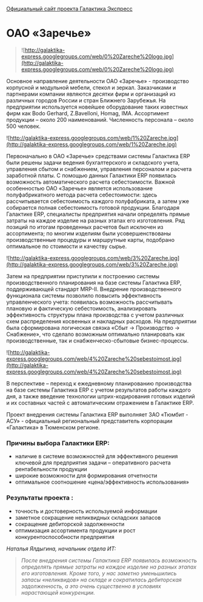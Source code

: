 [Официальный сайт проекта Галактика Экспресс](http://galaktika-express.ru/)

# ОАО «Заречье» #

> ![http://galaktika-express.googlegroups.com/web/0%20Zareche%20logo.jpg](http://galaktika-express.googlegroups.com/web/0%20Zareche%20logo.jpg)

Основное направление деятельности ОАО «Заречье» - производство корпусной и модульной мебели, стекол и зеркал. Заказчиками и партнерами компании являются десятки фирм и организаций из различных городов России и стран Ближнего Зарубежья. На предприятии используется новейшее оборудование таких известных фирм как Bodo Gerhard, Z.Bavelloni, Homag, IMA. Ассортимент продукции – около 200 наименований. Численность персонала – около 500 человек.

![http://galaktika-express.googlegroups.com/web/1%20Zareche.jpg](http://galaktika-express.googlegroups.com/web/1%20Zareche.jpg)

Первоначально в ОАО «Заречье» средствами системы Галактика ERP были решены задачи ведения бухгалтерского и складского учета, управления сбытом и снабжением, управления персоналом и расчета заработной платы. С помощью данных Галактики ERP появилась возможность автоматического расчета себестоимости. Важной особенностью ОАО «Заречье» является использование полуфабрикатного метода расчета себестоимости: здесь рассчитывается себестоимость каждого полуфабриката, а затем уже собирается полная себестоимость готовой продукции. Благодаря Галактике ERP, специалисты предприятия начали определять прямые затраты на каждое изделие на разных этапах его изготовления. Ряд позиций по итогам проведенных расчетов был исключен из ассортимента; по многим изделиям были усовершенствованы производственные процедуры и маршрутные карты, подобрано оптимальное по стоимости и качеству сырье.

![http://galaktika-express.googlegroups.com/web/3%20Zareche.jpg](http://galaktika-express.googlegroups.com/web/3%20Zareche.jpg)

Затем на предприятии приступили к построению системы производственного планирования на базе системы Галактика ERP, поддерживающей стандарт MRP-II. Внедрение производственного функционала системы позволило повысить эффективность управленческого учета: появилась возможность рассчитывать плановую и фактическую себестоимость, анализировать эффективность структуры плана производства с учетом различных схем распределения косвенных и накладных расходов. На предприятии была сформирована логическая связка «Сбыт -> Производство -> Снабжение», что сделало возможным оптимально планировать как производственные, так и снабженческо-сбытовые бизнес-процессы.

![http://galaktika-express.googlegroups.com/web/4%20Zareche%20sebestoimost.jpg](http://galaktika-express.googlegroups.com/web/4%20Zareche%20sebestoimost.jpg)

В перспективе – переход к ежедневному планированию производства на базе системы Галактика ERP с учетом результатов работы каждого дня, а также введение технологии штрих-кодирования готовых изделий и их составных частей с автоматическим отражением в Галактике ERP.

Проект внедрения системы Галактика ERP выполняет ЗАО «Тюмбит - АСУ» - официальный региональный представитель корпорации «Галактика» в Тюменском регионе.

### Причины выбора Галактики ERP: ###
  * наличие в системе возможностей для эффективного решения ключевой для предприятия задачи – оперативного расчета рентабельности продукции
  * широкие возможности для формирования отчетности
  * оптимальное соотношение «цена/эффективность использования»

### Результаты проекта : ###

  * точность и достоверность используемой информации
  * заметное сокращение неликвидных складских запасов
  * сокращение дебиторской задолженности
  * оптимизация ассортимента продукции и рост конкурентоспособности предприятия

_Наталья Ялдыгина, начальник отдела ИТ:_

> _После внедрения системы Галактика ERP появилась возможность определять прямые затраты на каждое изделие на разных этапах его изготовления. Кроме того, у нас заметно уменьшились запасы «неликвидов» на складе и сократилась дебиторская задолженность, а это очень существенно в условиях нарастающей конкуренции._
